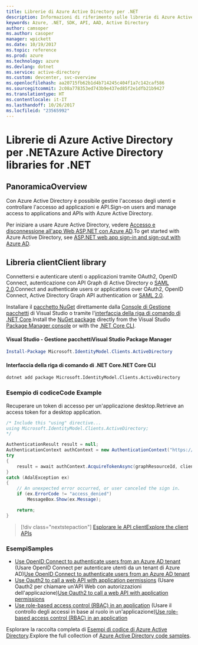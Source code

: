 ```yaml
---
title: Librerie di Azure Active Directory per .NET
description: Informazioni di riferimento sulle librerie di Azure Active Directory per .NET
keywords: Azure, .NET, SDK, API, AAD, Active Directory
author: camsoper
ms.author: casoper
manager: wpickett
ms.date: 10/19/2017
ms.topic: reference
ms.prod: azure
ms.technology: azure
ms.devlang: dotnet
ms.service: active-directory
ms.custom: devcenter, svc-overview
ms.openlocfilehash: aa20715fb62b1d4b714245c404f1a7c142caf586
ms.sourcegitcommit: 2c08a778353ed743b9e437ed85f2e1dfb21b9427
ms.translationtype: HT
ms.contentlocale: it-IT
ms.lasthandoff: 10/26/2017
ms.locfileid: "23565992"
---
```

# <a name="azure-active-directory-libraries-for-net"></a><span data-ttu-id="30d6f-104">Librerie di Azure Active Directory per .NET</span><span class="sxs-lookup"><span data-stu-id="30d6f-104">Azure Active Directory libraries for .NET</span></span>

## <a name="overview"></a><span data-ttu-id="30d6f-105">Panoramica</span><span class="sxs-lookup"><span data-stu-id="30d6f-105">Overview</span></span>

<span data-ttu-id="30d6f-106">Con Azure Active Directory è possibile gestire l'accesso degli utenti e controllare l'accesso ad applicazioni e API.</span><span class="sxs-lookup"><span data-stu-id="30d6f-106">Sign-on users and manage access to applications and APIs with Azure Active Directory.</span></span>

<span data-ttu-id="30d6f-107">Per iniziare a usare Azure Active Directory, vedere [Accesso e disconnessione all'app Web ASP.NET con Azure AD](/azure/active-directory/develop/active-directory-devquickstarts-webapp-dotnet).</span><span class="sxs-lookup"><span data-stu-id="30d6f-107">To get started with Azure Active Directory, see [ASP.NET web app sign-in and sign-out with Azure AD](/azure/active-directory/develop/active-directory-devquickstarts-webapp-dotnet).</span></span>

## <a name="client-library"></a><span data-ttu-id="30d6f-108">Libreria client</span><span class="sxs-lookup"><span data-stu-id="30d6f-108">Client library</span></span>

<span data-ttu-id="30d6f-109">Connettersi e autenticare utenti o applicazioni tramite OAuth2, OpenID Connect, autenticazione con API Graph di Active Directory o [SAML 2.0](https://docs.microsoft.com/azure/active-directory/develop/active-directory-saml-protocol-reference).</span><span class="sxs-lookup"><span data-stu-id="30d6f-109">Connect and authenticate users or applications over OAuth2, OpenID Connect, Active Directory Graph API authentication or [SAML 2.0](https://docs.microsoft.com/azure/active-directory/develop/active-directory-saml-protocol-reference).</span></span>

<span data-ttu-id="30d6f-110">Installare il [pacchetto NuGet](https://www.nuget.org/packages/Microsoft.Azure.Management.AppService.Fluent) direttamente dalla [Console di Gestione pacchetti][PackageManager] di Visual Studio o tramite l'[interfaccia della riga di comando di .NET Core][DotNetCLI].</span><span class="sxs-lookup"><span data-stu-id="30d6f-110">Install the [NuGet package](https://www.nuget.org/packages/Microsoft.Azure.Management.AppService.Fluent) directly from the Visual Studio [Package Manager console][PackageManager] or with the [.NET Core CLI][DotNetCLI].</span></span>

#### <a name="visual-studio-package-manager"></a><span data-ttu-id="30d6f-111">Visual Studio - Gestione pacchetti</span><span class="sxs-lookup"><span data-stu-id="30d6f-111">Visual Studio Package Manager</span></span>

```powershell
Install-Package Microsoft.IdentityModel.Clients.ActiveDirectory
```

#### <a name="net-core-cli"></a><span data-ttu-id="30d6f-112">Interfaccia della riga di comando di .NET Core</span><span class="sxs-lookup"><span data-stu-id="30d6f-112">.NET Core CLI</span></span>

```bash
dotnet add package Microsoft.IdentityModel.Clients.ActiveDirectory
```

### <a name="code-example"></a><span data-ttu-id="30d6f-113">Esempio di codice</span><span class="sxs-lookup"><span data-stu-id="30d6f-113">Code Example</span></span>

<span data-ttu-id="30d6f-114">Recuperare un token di accesso per un'applicazione desktop.</span><span class="sxs-lookup"><span data-stu-id="30d6f-114">Retrieve an access token for a desktop application.</span></span>

```csharp
/* Include this "using" directive...
using Microsoft.IdentityModel.Clients.ActiveDirectory;
*/

AuthenticationResult result = null;
AuthenticationContext authContext = new AuthenticationContext("https://someauthority.com");
try
{
    result = await authContext.AcquireTokenAsync(graphResourceId, clientId, redirectUri, new PlatformParameters(PromptBehavior.Auto));
}
catch (AdalException ex)
{
    // An unexpected error occurred, or user canceled the sign in.
    if (ex.ErrorCode != "access_denied")
        MessageBox.Show(ex.Message);

    return;
}
```

> [!div class="nextstepaction"]
> [<span data-ttu-id="30d6f-115">Esplorare le API client</span><span class="sxs-lookup"><span data-stu-id="30d6f-115">Explore the client APIs</span></span>](/dotnet/api/overview/azure/activedirectory/client)

### <a name="samples"></a><span data-ttu-id="30d6f-116">Esempi</span><span class="sxs-lookup"><span data-stu-id="30d6f-116">Samples</span></span>

* <span data-ttu-id="30d6f-117">[Use OpenID Connect to authenticate users from an Azure AD tenant](https://github.com/Azure-Samples/active-directory-dotnet-webapp-openidconnect) (Usare OpenID Connect per autenticare utenti da un tenant di Azure AD)</span><span class="sxs-lookup"><span data-stu-id="30d6f-117">[Use OpenID Connect to authenticate users from an Azure AD tenant](https://github.com/Azure-Samples/active-directory-dotnet-webapp-openidconnect)</span></span>
* <span data-ttu-id="30d6f-118">[Use Oauth2 to call a web API with application permissions](https://github.com/Azure-Samples/active-directory-dotnet-webapp-webapi-oauth2-appidentity) (Usare Oauth2 per chiamare un'API Web con autorizzazioni dell'applicazione)</span><span class="sxs-lookup"><span data-stu-id="30d6f-118">[Use Oauth2 to call a web API with application permissions](https://github.com/Azure-Samples/active-directory-dotnet-webapp-webapi-oauth2-appidentity)</span></span>
* <span data-ttu-id="30d6f-119">[Use role-based access control (RBAC) in an application](https://github.com/Azure-Samples/active-directory-dotnet-webapp-roleclaims) (Usare il controllo degli accessi in base al ruolo in un'applicazione)</span><span class="sxs-lookup"><span data-stu-id="30d6f-119">[Use role-based access control (RBAC) in an application](https://github.com/Azure-Samples/active-directory-dotnet-webapp-roleclaims)</span></span>

<span data-ttu-id="30d6f-120">Esplorare la raccolta completa di [Esempi di codice di Azure Active Directory](/azure/active-directory/develop/active-directory-code-samples).</span><span class="sxs-lookup"><span data-stu-id="30d6f-120">Explore the full collection of [Azure Active Directory code samples](/azure/active-directory/develop/active-directory-code-samples).</span></span>

[PackageManager]: https://docs.microsoft.com/nuget/tools/package-manager-console
[DotNetCLI]: https://docs.microsoft.com/dotnet/core/tools/dotnet-add-package
